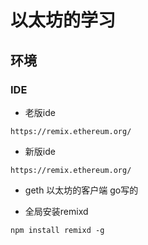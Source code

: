 # 以太坊的学习
## 环境
### IDE
- 老版ide
```
https://remix.ethereum.org/
```
- 新版ide
```
https://remix.ethereum.org/
```
- geth
以太坊的客户端 go写的

- 全局安装remixd
```
npm install remixd -g
```

